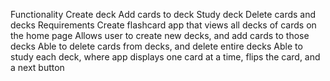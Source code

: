 

Functionality
Create deck
Add cards to deck
Study deck
Delete cards and decks
Requirements
Create flashcard app that views all decks of cards on the home page
Allows user to create new decks, and add cards to those decks
Able to delete cards from decks, and delete entire decks
Able to study each deck, where app displays one card at a time, flips the card, and a next button
